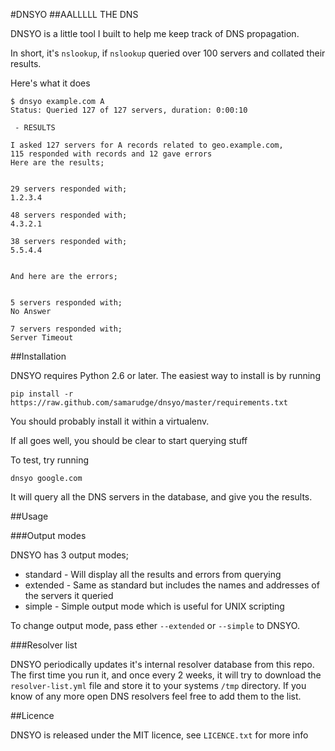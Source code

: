 #DNSYO
##AALLLLL THE DNS

DNSYO is a little tool I built to help me keep track of DNS propagation.

In short, it's `nslookup`, if `nslookup` queried over 100 servers and collated their results.

Here's what it does

    $ dnsyo example.com A
    Status: Queried 127 of 127 servers, duration: 0:00:10

     - RESULTS

    I asked 127 servers for A records related to geo.example.com,
    115 responded with records and 12 gave errors
    Here are the results;


    29 servers responded with;
    1.2.3.4

    48 servers responded with;
    4.3.2.1

    38 servers responded with;
    5.5.4.4


    And here are the errors;


    5 servers responded with;
    No Answer

    7 servers responded with;
    Server Timeout

##Installation

DNSYO requires Python 2.6 or later. The easiest way to install is by running

    pip install -r https://raw.github.com/samarudge/dnsyo/master/requirements.txt

You should probably install it within a virtualenv.

If all goes well, you should be clear to start querying stuff

To test, try running

    dnsyo google.com

It will query all the DNS servers in the database, and give you the results.

##Usage

###Output modes

DNSYO has 3 output modes;

  * standard - Will display all the results and errors from querying
  * extended - Same as standard but includes the names and addresses of the servers it queried
  * simple - Simple output mode which is useful for UNIX scripting

To change output mode, pass ether `--extended` or `--simple` to DNSYO.

###Resolver list

DNSYO periodically updates it's internal resolver database from this repo. The first time you run it, and once every 2 weeks, it will try to download the `resolver-list.yml` file and store it to your systems `/tmp` directory. If you know of any more open DNS resolvers feel free to add them to the list.

##Licence

DNSYO is released under the MIT licence, see `LICENCE.txt` for more info